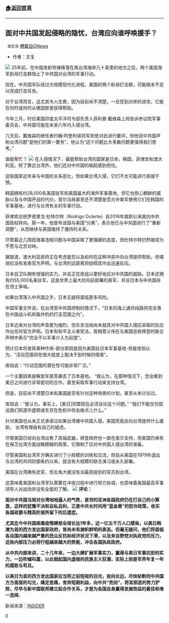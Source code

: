 ###  [:house:返回首頁](https://github.com/ourhimalayas/txt)
---

## 面对中共国发起侵略的隐忧，台湾应向谁呼唤援手？
` 索尼克` [轉載自GNews](https://gnews.org/zh-hans/1168042/)

- 作者：文复

![]()![](https://gnews-media-offload.s3.amazonaws.com/wp-content/uploads/2021/05/03141307/war-3078482_1920.jpg)
25年前，在中国发射导弹降落在离台湾海岸几十英里的地方之后，两个美国海军航母打击群阻止了中共国对台湾的军事行动。

现在，中共国军队经过大规模现代化进程，美国的两个航母打击群，可能根本不足以完成打击任务。

对于台湾而言，这尤其令人生畏，因为目前尚不清楚，一旦受到对岸的进攻，它能在何时或何时从哪国那里获得帮助。

今年三月，时任美国印度太平洋司令部负责人菲利普·戴维森上将告诉参议院军事委员会，中共国可能在未来六年内入侵台湾。

几天后，戴维森的继任者约翰·阿奎利诺将军拒绝对此进行置评，但他说中共国声称台湾问题“是他们的第一要务”，他认为“这个问题比大多数问题更值得我们思考。”

谁能帮忙？
![]()![](https://gnews-media-offload.s3.amazonaws.com/wp-content/uploads/2021/05/03141249/united-states-navy-2532945_1920.jpg)
在入侵情况下，最能帮助台湾的国家是日本，韩国，菲律宾和澳大利亚。除了靠近台湾外，他们还对中共国的崛起感到担忧。

这些国家近年来与中国的关系恶化，但如果台湾入侵，它们不太可能进行直接干预。

韩国拥有约28,000名美国驻军和美国最大的海外军事基地，但它也担心朝鲜的威胁以及与中国开战的代价。首尔当局甚至还不清楚是否允许美军使用它们在韩国的军事基地，进行与台湾有关的军事行动。

菲律宾总统罗德里戈·杜特尔特（Rodrigo Duterte）自2016年就职以来就向中共国政权转向。那一年，他宣布该国与美国“分离”，表示他已与中共国进行了“重新调整”，从而继续与美国维持了僵持的关系。

尽管最近几周因海事违规问题与中国采取了更强硬的态度，但杜特尔特仍然被视为不愿与北京对峙。

据报道，澳大利亚政府正在考虑是否以及如何在这种冲突中向台湾提供帮助，但堪培拉没有发表官方声明，与台湾的远距离将妨碍其作出迅速反应。

日本自卫队拥有很强的实力，并且正在改组以更好地应对中共国的威胁。日本还拥有约55,000名美驻军，这是世界上最大的向前部署的美军，并且日本与中共国存在领土争端。

如果台湾落入中共国之手，日本无疑将面临更多风险。

中国军事文件说，在台湾受中共国控制的情况下，“日本的海上通讯线路将完全落在中国战斗机和轰炸机的打击范围之内”。

日本近来对台湾的声音更为强烈，但东京当局尚未就其对中共国入侵应采取的反应作出任何官方声明。日本有和平主义者宪法，首相菅义伟在与美国总统拜登的联合声明中表示“完全不以军事介入为前提”。

预计日本将发挥某种作用-部分原因是因为美国驻日本军事基地-但是库珀认为，“活动范围将在很大程度上取决于到时候的情景”。

库珀说：“行动范围的潜在性可能非常广泛。”

一个主要因素是解放军是否袭击了日本基地。 “我认为，在那种情况下，您会看到美日之间进行非常密切的合作，甚至采取军事行动来支持台湾。

但是，目前尚不清楚日本和美国是否有针对这种场景的计划，甚至从未讨论过。

库珀说：“我认为，事实上，[美日]同盟现在必须谈论这个问题。” “我们不能仅仅假设我们知道华盛顿或东京在危机中将会做点儿什么。”

针对美国也从未正式承诺过如果台湾被中共国入侵，美国究竟会向台湾提供什么援助， 台湾有理由有自己的疑虑。

尽管美国已经向台湾出售了高端武器，拜登政府也一直在表示支持，但美国仍保有在保卫台湾方面战略模糊的政策，它限制了应对中共国入侵台湾的准备。

尽管美国和台湾军方确实进行了小规模的训练和交流，但自从美国在1979年退出与台湾的共同防御条约以来，就没有大规模的联合演习或永久部署。

美国在台湾确有武官，但五角大楼没有派最高级别的官员到台湾。

这意味着美国和台湾军队需要在冲突过程中进行努力协调，也意味着美国最高军事领导人对战场并没有全面的了解。
![]()![](https://gnews-media-offload.s3.amazonaws.com/wp-content/uploads/2021/05/03141323/us-air-force-77911_1920.jpg)
**评论：**

**面对中共国当局对台湾咄咄逼人的气势，紧邻的亚洲各国政府仍在打自己的小算盘，这样的犹豫不决和自私自利，正是中共长时间用“蓝金黄”的狡诈政策，收买各国政要与精英阶层所留下的后遗症。**

**尤其迄今中共国病毒疫情肆掠全球长达1年多，近一亿五千万人口感染，以美日韩澳为首的西方发达国家政府，皆尚未有旗帜鲜明的表态。但毫无疑问，他们将面临各自国内越来越严重的民众反抗和经济状况下滑，以及来自野党对执政党的压力，这些内部压力必将行程越来越大的势能，冲击各国执政政府。**

**从中共内部来讲，二十几年来，一边大肆扩展军事实力，赢得与美日军事抗拒的实力，一边吹嘘叫嚣，以此掀起国内虚弱的民族主义狂潮，实际上则是军界年复一年的腐败与苟且。**

**以美日为首的西方发达国家应当将之前短视的目光，投向长远，尽快斩断同中共国方方面面的勾兑，痛定思痛，舍弃短期利益，向中共“亮剑”，将其邪恶的势力铲除，尽早与新中国联邦建立起合作关系，才是为各国自身赢得发展效益的最佳和唯一选择**。

新闻来源：[INSIDER](https://www.businessinsider.com/not-clear-us-others-would-help-taiwan-if-china-attacked-2021-5?amp)

0
